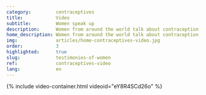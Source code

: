 ```yaml
---
category:         contraceptives
title:            Video
subtitle:         Women speak up 
description:      Women from around the world talk about contraception, barriers, side effects & about who makes the decision.
home_description: Women from around the world talk about contraception, barriers, side effects & about who makes the decision.
img:              articles/home-contraceptives-video.jpg
order:            3
highlighted:      true
slug:             testimonies-of-women
ref:              contraceptives-video
lang:             en
---
```


<div id="contraceptives-video">
{% include video-container.html videoid="eY8R4SCd26o" %}
</div>